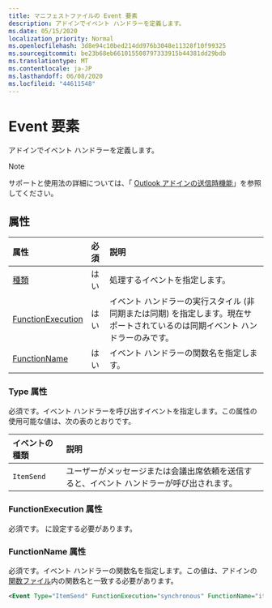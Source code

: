 ```yaml
---
title: マニフェストファイルの Event 要素
description: アドインでイベント ハンドラーを定義します。
ms.date: 05/15/2020
localization_priority: Normal
ms.openlocfilehash: 3d8e94c10bed214dd976b3048e11328f10f99325
ms.sourcegitcommit: be23b68eb661015508797333915b44381dd29bdb
ms.translationtype: MT
ms.contentlocale: ja-JP
ms.lasthandoff: 06/08/2020
ms.locfileid: "44611548"
---
```

# <a name="event-element"></a>Event 要素

アドインでイベント ハンドラーを定義します。

> [!NOTE]
> サポートと使用法の詳細については、「 [Outlook アドインの送信時機能](../../outlook/outlook-on-send-addins.md)」を参照してください。

## <a name="attributes"></a>属性

|  属性  |  必須  |  説明  |
|:-----|:-----|:-----|
|  [種類](#type-attribute)  |  はい  | 処理するイベントを指定します。 |
|  [FunctionExecution](#functionexecution-attribute)  |  はい  | イベント ハンドラーの実行スタイル (非同期または同期) を指定します。現在サポートされているのは同期イベント ハンドラーのみです。 |
|  [FunctionName](#functionname-attribute)  |  はい  | イベント ハンドラーの関数名を指定します。 |

### <a name="type-attribute"></a>Type 属性

必須です。イベント ハンドラーを呼び出すイベントを指定します。この属性の使用可能な値は、次の表のとおりです。

|  イベントの種類  |  説明  |
|:-----|:-----|
|  `ItemSend`  |  ユーザーがメッセージまたは会議出席依頼を送信すると、イベント ハンドラーが呼び出されます。  |

### <a name="functionexecution-attribute"></a>FunctionExecution 属性

必須です。 に設定する必要があります。

### <a name="functionname-attribute"></a>FunctionName 属性

必須です。イベント ハンドラーの関数名を指定します。この値は、アドインの[関数ファイル](functionfile.md)内の関数名と一致する必要があります。

```xml
<Event Type="ItemSend" FunctionExecution="synchronous" FunctionName="itemSendHandler" />
```
